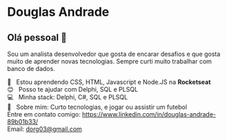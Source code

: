 # Douglas Andrade

## Olá pessoal 👋
Sou um analista desenvolvedor que gosta de encarar desafios e que gosta muito de aprender novas tecnologias.
Sempre curti muito trabalhar com banco de dados.

 :rocket:  &nbsp; Estou aprendendo CSS, HTML, Javascript e Node.JS na **Rocketseat**
 <br/> :blush: &nbsp; Posso te ajudar com Delphi, SQL e PLSQL
 <br/> :computer: &nbsp; Minha stack: Delphi, C#, SQL e PLSQL
 <br/> 💬  &nbsp; Sobre mim: Curto tecnologias, e jogar ou assistir um futebol
 <br/> Entre em contato comigo: https://www.linkedin.com/in/douglas-andrade-89b01b33/
 <br/> Email: dorg03@gmail.com
